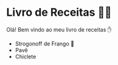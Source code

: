 # Livro de Receitas :man_cook: 

Olá! Bem vindo ao meu livro de receitas :hand: 

- Strogonoff de Frango :chicken:
- Pavê
- Chiclete
>>>>>>
